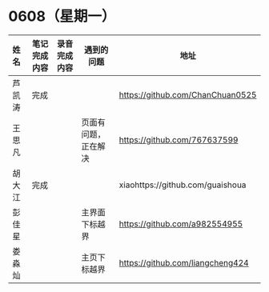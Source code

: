 # 0608（星期一）

| 姓名   | 笔记完成内容                                                 | 录音完成内容 | 遇到的问题                                         | 地址                                                 |
| :----- | ------------------------------------------------------------ | ------------ | -------------------------------------------------- | ---------------------------------------------------- |
| 芦凯涛  |完成 | || https://github.com/ChanChuan0525|
| 王思凡 |   | | 页面有问题，正在解决|      https://github.com/767637599                                               
| 胡大江| 完成|| | xiaohttps://github.com/guaishoua                                                 |
| 彭佳星 | ||主界面下标越界| https://github.com/a982554955                                          |
| 娄淼灿|||主页下标越界|       https://github.com/liangcheng424   
